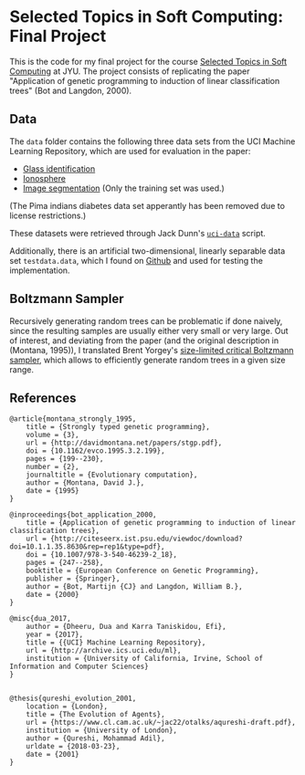 # Selected Topics in Soft Computing: Final Project

This is the code for my final project for the course [Selected Topics in Soft
Computing](https://korppi.jyu.fi/kotka/course/student/courseInfo.jsp?course=216250) at JYU.  The
project consists of replicating the paper "Application of genetic programming to induction of linear
classification trees" (Bot and Langdon, 2000).

## Data

The `data` folder contains the following three data sets from the UCI Machine Learning Repository,
which are used for evaluation in the paper:

- [Glass identification](https://archive.ics.uci.edu/ml/datasets/glass+identification)
- [Ionosphere](https://archive.ics.uci.edu/ml/datasets/ionosphere)
- [Image segmentation](https://archive.ics.uci.edu/ml/datasets/image+segmentation) (Only the training
  set was used.)

(The Pima indians diabetes data set apperantly has been removed due to license restrictions.)

These datasets were retrieved through Jack Dunn's
[`uci-data`](https://github.com/JackDunnNZ/uci-data) script.

Additionally, there is an artificial two-dimensional, linearly separable data set `testdata.data`,
which I found on [Github](https://github.com/cuekoo/Binary-classification-dataset) and used for
testing the implementation.

## Boltzmann Sampler

Recursively generating random trees can be problematic if done naively, since the resulting samples
are usually either very small or very large.  Out of interest, and deviating from the paper (and the
original description in (Montana, 1995)), I translated Brent Yorgey's [size-limited critical
Boltzmann
sampler](https://byorgey.wordpress.com/2013/04/25/random-binary-trees-with-a-size-limited-critical-boltzmann-sampler-2/),
which allows to efficiently generate random trees in a given size range.

## References

```
@article{montana_strongly_1995,
	title = {Strongly typed genetic programming},
	volume = {3},
	url = {http://davidmontana.net/papers/stgp.pdf},
	doi = {10.1162/evco.1995.3.2.199},
	pages = {199--230},
	number = {2},
	journaltitle = {Evolutionary computation},
	author = {Montana, David J.},
	date = {1995}
}

@inproceedings{bot_application_2000,
	title = {Application of genetic programming to induction of linear classification trees},
	url = {http://citeseerx.ist.psu.edu/viewdoc/download?doi=10.1.1.35.8630&rep=rep1&type=pdf},
	doi = {10.1007/978-3-540-46239-2_18},
	pages = {247--258},
	booktitle = {European Conference on Genetic Programming},
	publisher = {Springer},
	author = {Bot, Martijn {CJ} and Langdon, William B.},
	date = {2000}
}

@misc{dua_2017,
    author = {Dheeru, Dua and Karra Taniskidou, Efi},
    year = {2017},
    title = {{UCI} Machine Learning Repository},
    url = {http://archive.ics.uci.edu/ml},
    institution = {University of California, Irvine, School of Information and Computer Sciences} 
} 


@thesis{qureshi_evolution_2001,
	location = {London},
	title = {The Evolution of Agents},
	url = {https://www.cl.cam.ac.uk/~jac22/otalks/aqureshi-draft.pdf},
	institution = {University of London},
	author = {Qureshi, Mohammad Adil},
	urldate = {2018-03-23},
	date = {2001}
}
```
